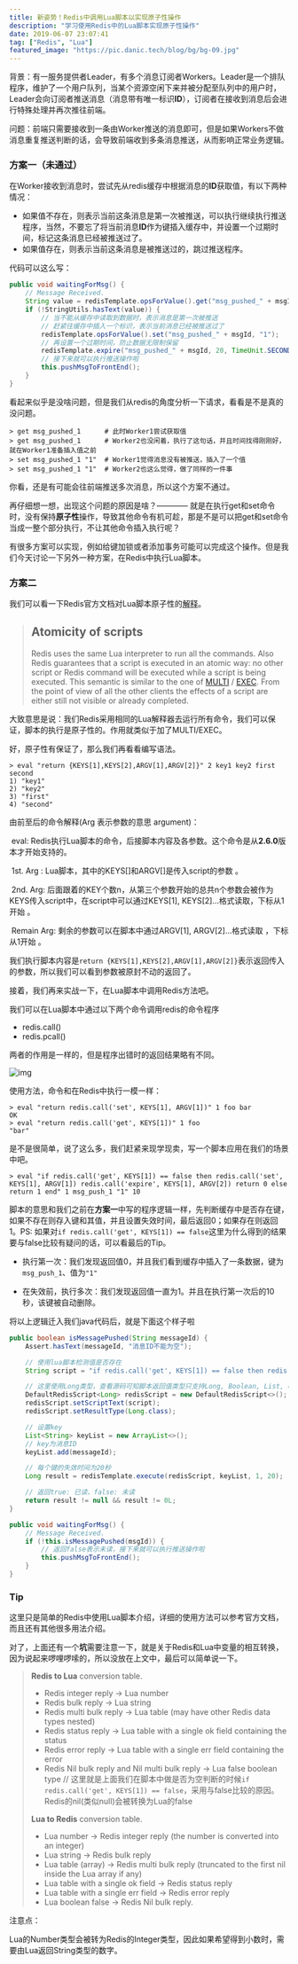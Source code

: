 ```yaml
---
title: 新姿势！Redis中调用Lua脚本以实现原子性操作
description: "学习使用Redis中的Lua脚本实现原子性操作"
date: 2019-06-07 23:07:41
tag: ["Redis", "Lua"]
featured_image: "https://pic.danic.tech/blog/bg/bg-09.jpg"
---
```


背景：有一服务提供者Leader，有多个消息订阅者Workers。Leader是一个排队程序，维护了一个用户队列，当某个资源空闲下来并被分配至队列中的用户时，Leader会向订阅者推送消息（消息带有唯一标识**ID**），订阅者在接收到消息后会进行特殊处理并再次推往前端。

问题：前端只需要接收到一条由Worker推送的消息即可，但是如果Workers不做消息重复推送判断的话，会导致前端收到多条消息推送，从而影响正常业务逻辑。



<!-- more -->

### 方案一（未通过）

在Worker接收到消息时，尝试先从redis缓存中根据消息的**ID**获取值，有以下两种情况：

- 如果值不存在，则表示当前这条消息是第一次被推送，可以执行继续执行推送程序，当然，不要忘了将当前消息**ID**作为键插入缓存中，并设置一个过期时间，标记这条消息已经被推送过了。
- 如果值存在，则表示当前这条消息是被推送过的，跳过推送程序。

代码可以这么写：

```java
public void waitingForMsg() {
    // Message Received.
    String value = redisTemplate.opsForValue().get("msg_pushed_" + msgId);
    if (!StringUtils.hasText(value)) {
        // 当不能从缓存中读取到数据时，表示消息是第一次被推送
        // 赶紧往缓存中插入一个标识，表示当前消息已经被推送过了
        redisTemplate.opsForValue().set("msg_pushed_" + msgId, "1");
        // 再设置一个过期时间，防止数据无限制保留
        redisTemplate.expire("msg_pushed_" + msgId, 20, TimeUnit.SECONDS);
        // 接下来就可以执行推送操作啦
        this.pushMsgToFrontEnd();
    }
}
```

看起来似乎是没啥问题，但是我们从redis的角度分析一下请求，看看是不是真的没问题。

```shell
> get msg_pushed_1		# 此时Worker1尝试获取值
> get msg_pushed_1		# Worker2也没闲着，执行了这句话，并且时间找得刚刚好，就在Worker1准备插入值之前
> set msg_pushed_1 "1"  # Worker1觉得消息没有被推送，插入了一个值
> set msg_pushed_1 "1"  # Worker2也这么觉得，做了同样的一件事
```

你看，还是有可能会往前端推送多次消息，所以这个方案不通过。

再仔细想一想，出现这个问题的原因是啥？———— 就是在执行get和set命令时，没有保持**原子性**操作，导致其他命令有机可趁，那是不是可以把get和set命令当成一整个部分执行，不让其他命令插入执行呢？

有很多方案可以实现，例如给键加锁或者添加事务可能可以完成这个操作。但是我们今天讨论一下另外一种方案，在Redis中执行Lua脚本。



### 方案二

我们可以看一下Redis官方文档对Lua脚本原子性的[解释](https://redis.io/commands/eval)。

> ## Atomicity of scripts
>
> Redis uses the same Lua interpreter to run all the commands. Also Redis guarantees that a script is executed in an atomic way: no other script or Redis command will be executed while a script is being executed. This semantic is similar to the one of [MULTI](https://redis.io/commands/multi) / [EXEC](https://redis.io/commands/exec). From the point of view of all the other clients the effects of a script are either still not visible or already completed.

大致意思是说：我们Redis采用相同的Lua解释器去运行所有命令，我们可以保证，脚本的执行是原子性的。作用就类似于加了MULTI/EXEC。



好，原子性有保证了，那么我们再看看编写语法。

```shell
> eval "return {KEYS[1],KEYS[2],ARGV[1],ARGV[2]}" 2 key1 key2 first second
1) "key1"
2) "key2"
3) "first"
4) "second"
```

由前至后的命令解释(Arg 表示参数的意思 argument)：

​    eval: Redis执行Lua脚本的命令，后接脚本内容及各参数。这个命令是从**2.6.0**版本才开始支持的。

​    1st. Arg : Lua脚本，其中的KEYS[]和ARGV[]是传入script的参数 。

​    2nd. Arg: 后面跟着的KEY个数n，从第三个参数开始的总共n个参数会被作为KEYS传入script中，在script中可以通过KEYS[1], KEYS[2]…格式读取，下标从1开始 。

​    Remain Arg: 剩余的参数可以在脚本中通过ARGV[1], ARGV[2]…格式读取 ，下标从1开始 。

我们执行脚本内容是`return {KEYS[1],KEYS[2],ARGV[1],ARGV[2]}`表示返回传入的参数，所以我们可以看到参数被原封不动的返回了。



接着，我们再来实战一下，在Lua脚本中调用Redis方法吧。

我们可以在Lua脚本中通过以下两个命令调用redis的命令程序 

- redis.call() 
- redis.pcall() 

两者的作用是一样的，但是程序出错时的返回结果略有不同。 

![img](http://pic.danic.tech/call_and_pcall.png)

使用方法，命令和在Redis中执行一模一样：

```shell
> eval "return redis.call('set', KEYS[1], ARGV[1])" 1 foo bar
OK
> eval "return redis.call('get', KEYS[1])" 1 foo
"bar"
```



是不是很简单，说了这么多，我们赶紧来现学现卖，写一个脚本应用在我们的场景中吧。

```shell
> eval "if redis.call('get', KEYS[1]) == false then redis.call('set', KEYS[1], ARGV[1]) redis.call('expire', KEYS[1], ARGV[2]) return 0 else return 1 end" 1 msg_push_1 "1" 10
```

脚本的意思和我们之前在**方案一**中写的程序逻辑一样，先判断缓存中是否存在键，如果不存在则存入键和其值，并且设置失效时间，最后返回0；如果存在则返回1。PS: 如果对`if redis.call('get', KEYS[1]) == false`这里为什么得到的结果要与false比较有疑问的话，可以看最后的Tip。

- 执行第一次：我们发现返回值0，并且我们看到缓存中插入了一条数据，键为`msg_push_1`、值为`"1"`

- 在失效前，执行多次：我们发现返回值一直为1。并且在执行第一次后的10秒，该键被自动删除。



将以上逻辑迁入我们java代码后，就是下面这个样子啦

```java
public boolean isMessagePushed(String messageId) {
    Assert.hasText(messageId, "消息ID不能为空");

    // 使用lua脚本检测值是否存在
    String script = "if redis.call('get', KEYS[1]) == false then redis.call('set', KEYS[1], ARGV[1]) redis.call('expire', KEYS[1], ARGV[2]) return 0 else return 1 end";

    // 这里使用Long类型，查看源码可知脚本返回值类型只支持Long, Boolean, List, or deserialized value type.
    DefaultRedisScript<Long> redisScript = new DefaultRedisScript<>();
    redisScript.setScriptText(script);
    redisScript.setResultType(Long.class);

    // 设置key
    List<String> keyList = new ArrayList<>();
    // key为消息ID
    keyList.add(messageId);

    // 每个键的失效时间为20秒
    Long result = redisTemplate.execute(redisScript, keyList, 1, 20);

    // 返回true: 已读、false: 未读
    return result != null && result != 0L;
}

public void waitingForMsg() {
    // Message Received.
    if (!this.isMessagePushed(msgId)) {
        // 返回false表示未读，接下来就可以执行推送操作啦
        this.pushMsgToFrontEnd();
    }
}
```



### Tip

这里只是简单的Redis中使用Lua脚本介绍，详细的使用方法可以参考官方文档，而且还有其他很多用法介绍。

对了，上面还有一个**坑**需要注意一下，就是关于Redis和Lua中变量的相互转换，因为说起来啰哩啰嗦的，所以没放在上文中，最后可以简单说一下。

> **Redis to Lua** conversion table.
>
> - Redis integer reply -> Lua number
> - Redis bulk reply -> Lua string
> - Redis multi bulk reply -> Lua table (may have other Redis data types nested)
> - Redis status reply -> Lua table with a single ok field containing the status
> - Redis error reply -> Lua table with a single err field containing the error
> - Redis Nil bulk reply and Nil multi bulk reply -> Lua false boolean type    // 这里就是上面我们在脚本中做是否为空判断的时候`if redis.call('get', KEYS[1]) == false`，采用与false比较的原因。Redis的nil(类似null)会被转换为Lua的false
>
> **Lua to Redis** conversion table.
>
> - Lua number -> Redis integer reply (the number is converted into an integer)
> - Lua string -> Redis bulk reply
> - Lua table (array) -> Redis multi bulk reply (truncated to the first nil inside the Lua array if any)
> - Lua table with a single ok field -> Redis status reply
> - Lua table with a single err field -> Redis error reply
> - Lua boolean false -> Redis Nil bulk reply.

注意点： 

​    Lua的Number类型会被转为Redis的Integer类型，因此如果希望得到小数时，需要由Lua返回String类型的数字。 